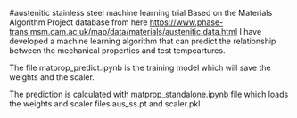#austenitic stainless steel machine learning trial
Based on the Materials Algorithm Project database from here
https://www.phase-trans.msm.cam.ac.uk/map/data/materials/austenitic.data.html
I have developed a machine learning algorithm that can predict the relationship between the mechanical properties and test tempeartures.

The file matprop_predict.ipynb is the training model which will save the weights and the scaler.

The prediction is calculated with matprop_standalone.ipynb file which loads the weights and scaler files aus_ss.pt and scaler.pkl
